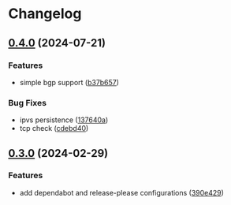 # Changelog

## [0.4.0](https://github.com/sergelogvinov/ansible-role-nlb/compare/v0.3.0...v0.4.0) (2024-07-21)


### Features

* simple bgp support ([b37b657](https://github.com/sergelogvinov/ansible-role-nlb/commit/b37b6570622bff6c768738b39f81cc25858267db))


### Bug Fixes

* ipvs persistence ([137640a](https://github.com/sergelogvinov/ansible-role-nlb/commit/137640a8b1b3e358f68681fcea481cb2bc50344d))
* tcp check ([cdebd40](https://github.com/sergelogvinov/ansible-role-nlb/commit/cdebd40fe4f1d01ed217813bcecc89cedd65a9a8))

## [0.3.0](https://github.com/sergelogvinov/ansible-role-nlb/compare/v0.2.0...v0.3.0) (2024-02-29)


### Features

* add dependabot and release-please configurations ([390e429](https://github.com/sergelogvinov/ansible-role-nlb/commit/390e4290cd3fd773f973084ae63109894bd8d0f1))

